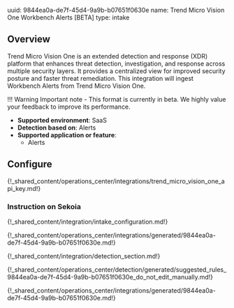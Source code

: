 uuid: 9844ea0a-de7f-45d4-9a9b-b07651f0630e
name: Trend Micro Vision One Workbench Alerts [BETA]
type: intake


## Overview

Trend Micro Vision One is an extended detection and response (XDR) platform that enhances threat detection, investigation, and response across multiple security layers. It provides a centralized view for improved security posture and faster threat remediation.
This integration will ingest Workbench Alerts from Trend Micro Vision One.

!!! Warning
    Important note - This format is currently in beta. We highly value your feedback to improve its performance.

- **Supported environment**: SaaS
- **Detection based on**: Alerts
- **Supported application or feature**:
    - Alerts
    
## Configure

{!_shared_content/operations_center/integrations/trend_micro_vision_one_api_key.md!}

### Instruction on Sekoia

{!_shared_content/integration/intake_configuration.md!}

{!_shared_content/operations_center/integrations/generated/9844ea0a-de7f-45d4-9a9b-b07651f0630e.md!}

{!_shared_content/integration/detection_section.md!}

{!_shared_content/operations_center/detection/generated/suggested_rules_9844ea0a-de7f-45d4-9a9b-b07651f0630e_do_not_edit_manually.md!}

{!_shared_content/operations_center/integrations/generated/9844ea0a-de7f-45d4-9a9b-b07651f0630e.md!}